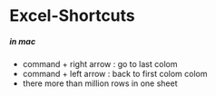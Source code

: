 # Excel-Shortcuts
##### *in mac*

* command + right arrow : go to last colom 
* command + left arrow : back to first colom colom 
* there more than million rows in one sheet 




